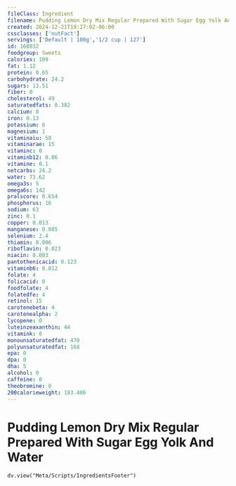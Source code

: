 ```yaml
---
fileClass: Ingredient
filename: Pudding Lemon Dry Mix Regular Prepared With Sugar Egg Yolk And Water
created: 2024-12-21T19:27:02-06:00
cssclasses: ['nutFact']
servings: ['Default | 100g','1/2 cup | 127']
id: 168832
foodgroup: Sweets
calories: 109
fat: 1.12
protein: 0.65
carbohydrate: 24.2
sugars: 13.51
fiber: 0
cholesterol: 49
saturatedfats: 0.382
calcium: 8
iron: 0.13
potassium: 6
magnesium: 1
vitaminaiu: 58
vitaminarae: 15
vitaminc: 0
vitaminb12: 0.06
vitamine: 0.1
netcarbs: 24.2
water: 73.62
omega3s: 5
omega6s: 142
pralscore: 0.654
phosphorus: 16
sodium: 63
zinc: 0.1
copper: 0.013
manganese: 0.005
selenium: 2.4
thiamin: 0.006
riboflavin: 0.023
niacin: 0.003
pantothenicacid: 0.123
vitaminb6: 0.012
folate: 4
folicacid: 0
foodfolate: 4
folatedfe: 4
retinol: 15
carotenebeta: 4
carotenealpha: 2
lycopene: 0
luteinzeaxanthin: 44
vitamink: 0
monounsaturatedfat: 470
polyunsaturatedfat: 168
epa: 0
dpa: 0
dha: 5
alcohol: 0
caffeine: 0
theobromine: 0
200calorieweight: 183.486
---
```


# Pudding Lemon Dry Mix Regular Prepared With Sugar Egg Yolk And Water

```dataviewjs
dv.view("Meta/Scripts/IngredientsFooter")
```